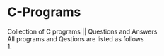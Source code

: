 # C-Programs
Collection of C programs || Questions and Answers <br/>
All programs and Qestions are listed as follows <br/>
1. 
